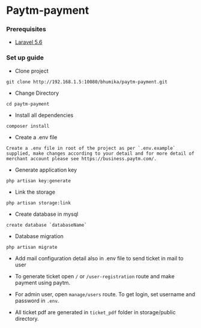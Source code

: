 Paytm-payment
=====================

### Prerequisites

* [Laravel 5.6](http://laravel.com/)


### Set up guide

* Clone project

```
git clone http://192.168.1.5:10080/bhumika/paytm-payment.git
```

* Change Directory

```
cd paytm-payment
```

* Install all dependencies

```
composer install
```

* Create a .env file

```
Create a .env file in root of the project as per `.env.example` supplied, make changes according to your detail and for more detail of merchant account please see https://business.paytm.com/.
```

* Generate application key

```
php artisan key:generate
```

* Link the storage

```
php artisan storage:link
```

* Create database in mysql

```
create database `databaseName`
```

* Database migration

```
php artisan migrate

```

* Add mail configuration detail also in .env file to send ticket in mail to user

* To generate ticket open `/` or `/user-registration` route and make payment using paytm.

* For admin user, open `manage/users` route. To get login, set username and password in `.env`.

* All ticket pdf are generated in `ticket_pdf` folder in storage/public directory.

